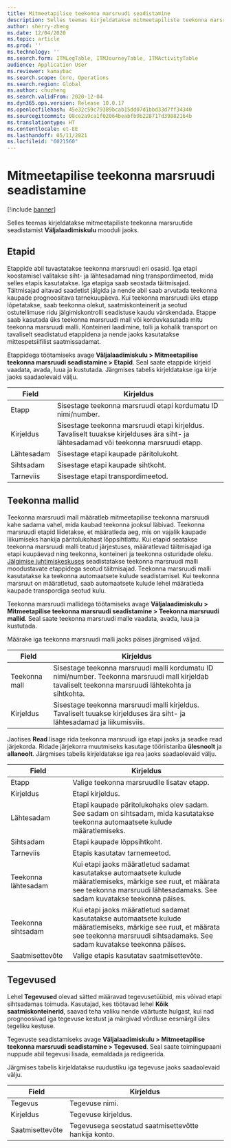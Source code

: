 ```yaml
---
title: Mitmeetapilise teekonna marsruudi seadistamine
description: Selles teemas kirjeldatakse mitmeetapiliste teekonna marsruutide seadistamist Väljalaadimiskulu mooduli jaoks.
author: sherry-zheng
ms.date: 12/04/2020
ms.topic: article
ms.prod: ''
ms.technology: ''
ms.search.form: ITMLegTable, ITMJourneyTable, ITMActivityTable
audience: Application User
ms.reviewer: kamaybac
ms.search.scope: Core, Operations
ms.search.region: Global
ms.author: chuzheng
ms.search.validFrom: 2020-12-04
ms.dyn365.ops.version: Release 10.0.17
ms.openlocfilehash: 45e32c59c79389bcab15dd07d1bbd33d7ff34340
ms.sourcegitcommit: 08ce2a9ca1f02064beabfb9b228717d39882164b
ms.translationtype: HT
ms.contentlocale: et-EE
ms.lasthandoff: 05/11/2021
ms.locfileid: "6021560"
---
```

# <a name="multi-leg-journey-setup"></a>Mitmeetapilise teekonna marsruudi seadistamine

[!include [banner](../../includes/banner.md)]

Selles teemas kirjeldatakse mitmeetapiliste teekonna marsruutide seadistamist **Väljalaadimiskulu** mooduli jaoks.

## <a name="legs"></a>Etapid

Etappide abil tuvastatakse teekonna marsruudi eri osasid. Iga etapi koostamisel valitakse siht- ja lähtesadamad ning transpordimeetod, mida selles etapis kasutatakse. Iga etapiga saab seostada täitmisajad. Täitmisajad aitavad saadetist jälgida ja nende abil saab arvutada teekonna kaupade prognoositava tarnekuupäeva. Kui teekonna marsruudi üks etapp lõpetatakse, saab teekonna olekut, saatmiskonteinerit ja seotud ostutellimuse ridu jälgimiskontrolli seadistuse kaudu värskendada. Etappe saab kasutada üks teekonna marsruudi mall või korduvkasutada mitu teekonna marsruudi malli. Konteineri laadimine, tolli ja kohalik transport on tavaliselt seadistatud etappidena ja nende jaoks kasutatakse mittespetsiifilist saatmissadamat.

Etappidega töötamiseks avage **Väljalaadimiskulu \> Mitmeetapilise teekonna marsruudi seadistamine \> Etapid**. Seal saate etappide kirjeid vaadata, avada, luua ja kustutada. Järgmises tabelis kirjeldatakse iga kirje jaoks saadaolevaid välju.

| Field | Kirjeldus |
|---|---|
| Etapp | Sisestage teekonna marsruudi etapi kordumatu ID nimi/number. |
| Kirjeldus | Sisestage teekonna marsruudi etapi kirjeldus. Tavaliselt tuuakse kirjelduses ära siht- ja lähtesadamad või teekonna marsruudi etapp. |
| Lähtesadam | Sisestage etapi kaupade päritolukoht. |
| Sihtsadam | Sisestage etapi kaupade sihtkoht. |
| Tarneviis | Sisestage etapi transpordimeetod. |

## <a name="journey-templates"></a>Teekonna mallid

Teekonna marsruudi mall määratleb mitmeetapilise teekonna marsruudi kahe sadama vahel, mida kaubad teekonna jooksul läbivad. Teekonna marsruudi etapid liidetakse, et määratleda aeg, mis on vajalik kaupade liikumiseks hankija päritolukohast lõppsihtlattu. Kui etapid seatakse teekonna marsruudi malli teatud järjestuses, määratlevad täitmisajad iga etapi kuupäevad ning teekonna, konteineri ja teekonna osturidade oleku. [Jälgimise juhtimiskeskuses](delivery-information-setup.md) seadistatakse teekonna marsruudi malli moodustavate etappidega seotud täitmisajad. Teekonna marsruudi malli kasutatakse ka teekonna automaatsete kulude seadistamisel. Kui teekonna marsruut on määratletud, saab automaatsete kulude lehel määratleda kaupade transpordiga seotud kulu.

Teekonna marsruudi mallidega töötamiseks avage **Väljalaadimiskulu \> Mitmeetapilise teekonna marsruudi seadistamine \> Teekonna marsruudi mallid**. Seal saate teekonna marsruudi malle vaadata, avada, luua ja kustutada.

Määrake iga teekonna marsruudi malli jaoks päises järgmised väljad.

| Field | Kirjeldus |
|---|---|
| Teekonna mall | Sisestage teekonna marsruudi malli kordumatu ID nimi/number. Teekonna marsruudi mall kirjeldab tavaliselt teekonna marsruudi lähtekohta ja sihtkohta. |
| Kirjeldus | Sisestage teekonna marsruudi malli kirjeldus. Tavaliselt tuuakse kirjelduses ära siht- ja lähtesadamad ja liikumisviis. |

Jaotises **Read** lisage rida teekonna marsruudi iga etapi jaoks ja seadke read järjekorda. Ridade järjekorra muutmiseks kasutage tööriistariba **ülesnoolt** ja **allanoolt**. Järgmises tabelis kirjeldatakse iga rea jaoks saadaolevaid välju.

| Field | Kirjeldus |
|---|---|
| Etapp | Valige teekonna marsruudile lisatav etapp. |
| Kirjeldus | Etapi kirjeldus. |
| Lähtesadam | Etapi kaupade päritolukohaks olev sadam. See sadam on sihtsadam, mida kasutatakse teekonna automaatsete kulude määratlemiseks. |
| Sihtsadam | Etapi kaupade lõppsihtkoht. |
| Tarneviis | Etapis kasutatav tarnemeetod. |
| Teekonna lähtesadam | Kui etapi jaoks määratletud sadamat kasutatakse automaatsete kulude määratlemiseks, märkige see ruut, et määrata see teekonna marsruudi lähtesadamaks. See sadam kuvatakse teekonna päises. |
| Teekonna sihtsadam | Kui etapi jaoks määratletud sadamat kasutatakse automaatsete kulude määratlemiseks, märkige see ruut, et määrata see teekonna marsruudi sihtsadamaks. See sadam kuvatakse teekonna päises. |
| Saatmisettevõte | Valige etapis kasutatav saatmisettevõte. |

## <a name="activities"></a>Tegevused

Lehel **Tegevused** olevad sätted määravad tegevusetüübid, mis võivad etapi sihtsadamas toimuda. Kasutajad, kes töötavad lehel **Kõik saatmiskonteinerid**, saavad teha valiku nende väärtuste hulgast, kui nad prognoosivad iga tegevuse kestust ja märgivad võrdluse eesmärgil üles tegeliku kestuse.

Tegevuste seadistamiseks avage **Väljalaadimiskulu \> Mitmeetapilise teekonna marsruudi seadistamine \> Tegevused**. Seal saate toimingupaani nuppude abil tegevusi lisada, eemaldada ja redigeerida.

Järgmises tabelis kirjeldatakse ruudustiku iga tegevuse jaoks saadaolevaid välju.

| Field | Kirjeldus |
|---|---|
| Tegevus | Tegevuse nimi. |
| Kirjeldus | Tegevuse kirjeldus. |
| Saatmisettevõte | Tegevusega seostatud saatmisettevõtte hankija konto. |
